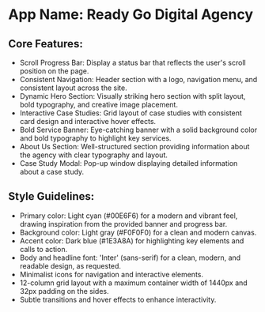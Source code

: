 # **App Name**: Ready Go Digital Agency

## Core Features:

- Scroll Progress Bar: Display a status bar that reflects the user's scroll position on the page.
- Consistent Navigation: Header section with a logo, navigation menu, and consistent layout across the site.
- Dynamic Hero Section: Visually striking hero section with split layout, bold typography, and creative image placement.
- Interactive Case Studies: Grid layout of case studies with consistent card design and interactive hover effects.
- Bold Service Banner: Eye-catching banner with a solid background color and bold typography to highlight key services.
- About Us Section: Well-structured section providing information about the agency with clear typography and layout.
- Case Study Modal: Pop-up window displaying detailed information about a case study.

## Style Guidelines:

- Primary color: Light cyan (#00E6F6) for a modern and vibrant feel, drawing inspiration from the provided banner and progress bar.
- Background color: Light gray (#F0F0F0) for a clean and modern canvas.
- Accent color: Dark blue (#1E3A8A) for highlighting key elements and calls to action.
- Body and headline font: 'Inter' (sans-serif) for a clean, modern, and readable design, as requested.
- Minimalist icons for navigation and interactive elements.
- 12-column grid layout with a maximum container width of 1440px and 32px padding on the sides.
- Subtle transitions and hover effects to enhance interactivity.